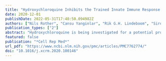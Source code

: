 ```yaml
---
title: "Hydroxychloroquine Inhibits the Trained Innate Immune Response to Interferons"
date: 2020-12-01
publishDate: 2022-05-31T17:48:50.094982Z
authors: ["Nils Rother", "Cansu Yanginlar", "Rik G.H. Lindeboom", "Siroon Bekkering", "Mandy M.T. van Leent", "Baranca Buijsers", "Inge Jonkman", "Mark de Graaf", "Marijke Baltissen", "Lieke A. Lamers", "Niels P. Riksen", "Zahi A. Fayad", "Willem J.M. Mulder", "Luuk B. Hilbrands", "Leo A.B. Joosten", "Mihai G. Netea", "Michiel Vermeulen", "Johan van der Vlag", "Raphaël Duivenvoorden"]
publication_types: ["2"]
abstract: "Hydroxychloroquine is being investigated for a potential prophylactic effect in severe acute respiratory syndrome coronavirus 2 (SARS-CoV-2) infection, but its mechanism of action is poorly understood. Circulating leukocytes from the blood of coronavirus disease 2019 (COVID-19) patients show increased responses to Toll-like receptor ligands, suggestive of trained immunity. By analyzing interferon responses of peripheral blood mononuclear cells from healthy donors conditioned with heat-killed Candida, trained innate immunity can be modeled in vitro. In this model, hydroxychloroquine inhibits the responsiveness of these innate immune cells to virus-like stimuli and interferons. This is associated with a suppression of histone 3 lysine 27 acetylation and histone 3 lysine 4 trimethylation of inflammation-related genes, changes in the cellular lipidome, and decreased expression of interferon-stimulated genes. Our findings indicate that hydroxychloroquine inhibits trained immunity in vitro, which may not be beneficial for the antiviral innate immune response to SARS-CoV-2 infection in patients.,    PBMCs of COVID-19 patients show increased responses to Toll-like receptor ligands   Trained immunity is modeled in vitro using Candida-trained PBMCs   Hydroxychloroquine inhibits changes in lipidome and histone modifications   Hydroxychloroquine dampens the trained response to interferons and viral stimuli   , Peripheral blood mononuclear cells (PBMCs) of COVID-19 patients show increased responses to Toll-like receptor ligands, suggestive of innate immune reprogramming. Rother et al. show that hydroxychloroquine inhibits the interferon response of Candida-trained PBMCs from healthy donors in vitro and blocks associated changes in lipidome and histone modifications."
featured: false
publication: "*Cell Rep Med*"
url_pdf: "https://www.ncbi.nlm.nih.gov/pmc/articles/PMC7762774/"
doi: "10.1016/j.xcrm.2020.100146"
---
```


